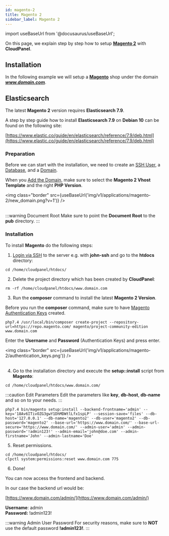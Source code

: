 ```yaml
---
id: magento-2
title: Magento 2
sidebar_label: Magento 2
---
```


import useBaseUrl from '@docusaurus/useBaseUrl';

On this page, we explain step by step how to setup **[Magento 2](https://magento.com/)** with **CloudPanel**.

## Installation

In the following example we will setup a **[Magento](https://magento.com/)** shop under the domain ***www.domain.com***.

## Elasticsearch

The latest **Magento 2** version requires **Elasticsearch 7.9**.

A step by step guide how to install **Elasticsearch 7.9** on **Debian 10** can be found on the following site: 

[https://www.elastic.co/guide/en/elasticsearch/reference/7.9/deb.html](https://www.elastic.co/guide/en/elasticsearch/reference/7.9/deb.html)

### Preparation

Before we can start with the installation, we need to create an [SSH User](../frontend-area/users#adding-a-user), a [Database](../frontend-area/databases#adding-a-database), and a [Domain](../frontend-area/domains#adding-a-domain).

When you [Add the Domain](domains#adding-a-domain), make sure to select the **Magento 2 Vhost Template** and the right **PHP Version**.

<img class="border" src={useBaseUrl('img/v1/applications/magento-2/new_domain.png?v=1')} /> <br /><br />

:::warning Document Root
Make sure to point the **Document Root** to the **pub** directory.
:::

### Installation

To install **Magento** do the following steps:

1. [Login via SSH](users#ssh-login) to the server e.g. with **john-ssh** and go to the **htdocs** directory:

```
cd /home/cloudpanel/htdocs/
```

2. Delete the project directory which has been created by **CloudPanel**:

```
rm -rf /home/cloudpanel/htdocs/www.domain.com
```

3. Run the **composer** command to install the latest **Magento 2 Version**.

Before you run the **composer** command, make sure to have [Magento Authentication Keys](https://devdocs.magento.com/guides/v2.3/install-gde/prereq/connect-auth.html) created.

```
php7.4 /usr/local/bin/composer create-project --repository-url=https://repo.magento.com/ magento/project-community-edition www.domain.com
```

Enter the **Username** and **Password** (Authentication Keys) and press enter.

<img class="border" src={useBaseUrl('img/v1/applications/magento-2/authentication_keys.png')} /> <br /><br />

4. Go to the installation directory and execute the **setup::install** script from **Magento**:

```
cd /home/cloudpanel/htdocs/www.domain.com/
```

:::caution Edit Parameters
Edit the parameters like **key**, **db-host**, **db-name** and so on to your needs.
:::

```
php7.4 bin/magento setup:install --backend-frontname='admin' --key='18Av6ITivOZG3gwY1DhMDWtlLfx1spLP' --session-save='files' --db-host='127.0.0.1' --db-name='magento2' --db-user='magento2' --db-password='magento2' --base-url='https://www.domain.com/' --base-url-secure='https://www.domain.com/' --admin-user='admin' --admin-password='!admin123!' --admin-email='john@doe.com' --admin-firstname='John' --admin-lastname='Doe'
```

5. Reset permissions.

```
cd /home/cloudpanel/htdocs/
clpctl system:permissions:reset www.domain.com 775
```

6. Done!

You can now access the frontend and backend.

In our case the backend url would be:

[https://www.domain.com/admin/](https://www.domain.com/admin/)

**Username**: admin <br />
**Password:** !admin123!

:::warning Admin User Password
For security reasons, make sure to **NOT** use the default password **!admin123!**.
:::

